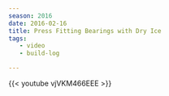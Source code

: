 ```yaml
---
season: 2016
date: 2016-02-16
title: Press Fitting Bearings with Dry Ice
tags:
   - video
   - build-log

---
```

{{< youtube vjVKM466EEE >}}
